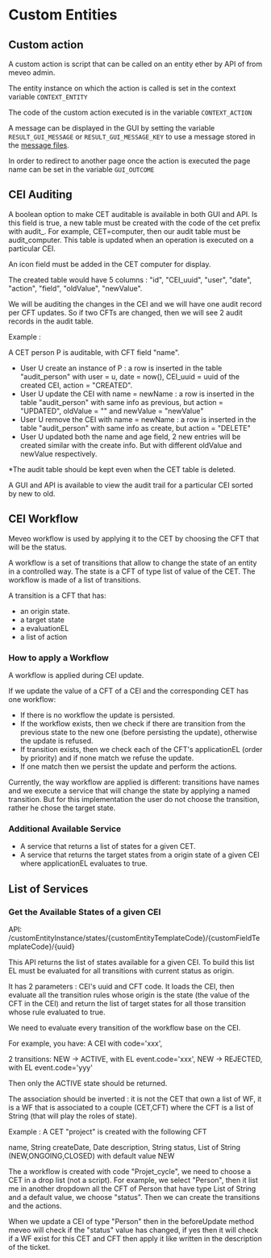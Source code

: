 # Custom Entities

## Custom action
A custom action is script that can be called on an entity ether by API of from meveo admin.

The entity instance on which the action is called is set in the context variable `CONTEXT_ENTITY`

The code of the custom action executed is in the variable `CONTEXT_ACTION`

A message can be displayed in the GUI by setting the variable `RESULT_GUI_MESSAGE` or `RESULT_GUI_MESSAGE_KEY` to use a message stored in the [message files](/meveo-admin/web/src/main/resources/messages_en.properties).

In order to redirect to another page once the action is executed the page name can be set in the variable `GUI_OUTCOME`

## CEI Auditing

A boolean option to make CET auditable is available in both GUI and API. Is this field is true, a new table must be created with the code of the cet prefix with audit_. For example, CET=computer, then our audit table must be audit_computer. This table is updated when an operation is executed on a particular CEI.

An icon field must be added in the CET computer for display.

The created table would have 5 columns : "id", "CEI_uuid", "user", "date", "action", "field", "oldValue", "newValue".

We will be auditing the changes in the CEI and we will have one audit record per CFT updates. So if two CFTs are changed, then we will see 2 audit records in the audit table.

Example :

A CET person P is auditable, with CFT field "name".
- User U create an instance of P : a row is inserted in the table "audit_person" with user = u, date = now(), CEI_uuid = uuid of the created CEI, action = "CREATED".
- User U update the CEI with name = newName : a row is inserted in the table "audit_person" with same info as previous, but action = "UPDATED", oldValue = "" and newValue = "newValue"
- User U remove the CEI with name = newName : a row is inserted in the table "audit_person" with same info as create, but action = "DELETE"
- User U updated both the name and age field, 2 new entries will be created similar with the create info. But with different oldValue and newValue respectively.

*The audit table should be kept even when the CET table is deleted.

A GUI and API is available to view the audit trail for a particular CEI sorted by new to old.

## CEI Workflow

Meveo workflow is used by applying it to the CET by choosing the CFT that will be the status.

A workflow is a set of transitions that allow to change the state of an entity in a controlled way.
The state is a CFT of type list of value of the CET. The workflow is made of a list of transitions.

A transition is a CFT that has:
- an origin state.
- a target state
- a evaluationEL
- a list of action

### How to apply a Workflow

A workflow is applied during CEI update.

If we update the value of a CFT of a CEI and the corresponding CET has one workflow:
- If there is no workflow the update is persisted.
- If the workflow exists, then we check if there are transition from the previous state to the new one (before persisting the update), otherwise the update is refused.
- If transition exists, then we check each of the CFT's applicationEL (order by priority) and if none match we refuse the update.
- If one match then we persist the update and perform the actions.

Currently, the way workflow are applied is different: transitions have names and we execute a service that will change the state by applying a named transition. But for this implementation the user do not choose the transition, rather he chose the target state.

### Additional Available Service
- A service that returns a list of states for a given CET.
- A service that returns the target states from a origin state of a given CEI where applicationEL evaluates to true.

## List of Services

### Get the Available States of a given CEI

API: /customEntityInstance/states/{customEntityTemplateCode}/{customFieldTemplateCode}/{uuid}

This API returns the list of states available for a given CEI. To build this list EL must be evaluated for all transitions with current status as origin.

It has 2 parameters : CEI's uuid and CFT code.
It loads the CEI, then evaluate all the transition rules whose origin is the state (the value of the CFT in the CEI) and return the list of target states for all those transition whose rule evaluated to true.


We need to evaluate every transition of the workflow base on the CEI.

For example, you have:
A CEI with code='xxx',

2 transitions:
NEW -> ACTIVE, with EL event.code='xxx',
NEW -> REJECTED, with EL event.code='yyy'

Then only the ACTIVE state should be returned.

The association should be inverted : it is not the CET that own a list of WF, it is a WF that is associated to a couple (CET,CFT) where the CFT is a list of String (that will play the roles of state).

Example :
A CET "project" is created with the following CFT

name, String
createDate, Date
description, String
status, List of String (NEW,ONGOING,CLOSED) with default value NEW

The a workflow is created with code "Projet_cycle", we need to choose a CET in a drop list (not a script). For example, we select "Person", then it list me in another dropdown all the CFT of Person that have type List of String and a default value, we choose "status".
Then we can create the transitions and the actions.

When we update a CEI of type "Person" then in the beforeUpdate method meveo will check if the "status" value has changed, if yes then it will check if a WF exist for this CET and CFT then apply it like written in the description of the ticket.
